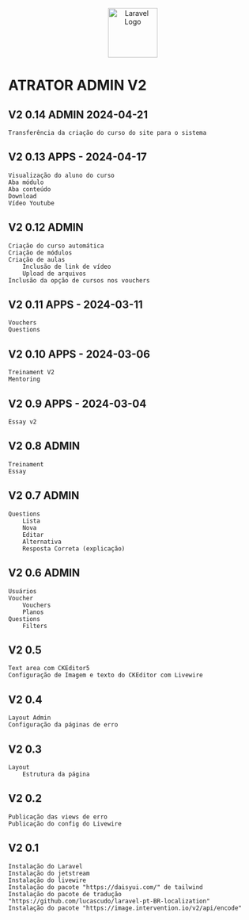 <p align="center">
<a href="https://github.com/osvaldolaini" target="_blank">
<img src="https://avatars.githubusercontent.com/u/75580327?s=64&v=4" width="100" alt="Laravel Logo">
</a>
</p>

# ATRATOR ADMIN V2
## V2 0.14 ADMIN 2024-04-21
    Transferência da criação do curso do site para o sistema
## V2 0.13 APPS - 2024-04-17
    Visualização do aluno do curso
    Aba módulo
    Aba conteúdo
    Download
    Vídeo Youtube
## V2 0.12 ADMIN
    Criação do curso automática
    Criação de módulos
    Criação de aulas
        Inclusão de link de vídeo
        Upload de arquivos
    Inclusão da opção de cursos nos vouchers
## V2 0.11 APPS - 2024-03-11
    Vouchers
    Questions
    
## V2 0.10 APPS - 2024-03-06
    Treinament V2
    Mentoring

## V2 0.9 APPS - 2024-03-04
    Essay v2

## V2 0.8 ADMIN
    Treinament
    Essay
    
## V2 0.7 ADMIN
    Questions
        Lista
        Nova
        Editar
        Alternativa
        Resposta Correta (explicação)
        
## V2 0.6 ADMIN
    Usuários
    Voucher
        Vouchers
        Planos
    Questions
        Filters

## V2 0.5 
    Text area com CKEditor5
    Configuração de Imagem e texto do CKEditor com Livewire
## V2 0.4 
    Layout Admin
    Configuração da páginas de erro

## V2 0.3
    Layout
        Estrutura da página

## V2 0.2
    Publicação das views de erro
    Publicação do config do Livewire

## V2 0.1
    Instalação do Laravel
    Instalação do jetstream
    Instalação do livewire
    Instalação do pacote "https://daisyui.com/" de tailwind
    Instalação do pacote de tradução "https://github.com/lucascudo/laravel-pt-BR-localization"
    Instalação do pacote "https://image.intervention.io/v2/api/encode"
